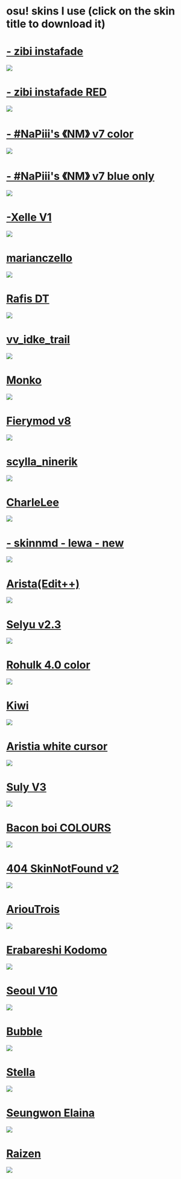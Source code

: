 # osu! skins I use (click on the skin title to download it)
# [- zibi instafade](https://www.mediafire.com/file/kbcqe83nvz3adbn/-_zibi_instafade.osk/file)
![](https://i.imgur.com/7H01SFh.jpeg)
# [- zibi instafade RED](https://www.mediafire.com/file/ntiorpqvtvgogmq/-_zibi_instafade_RED.osk/file)
![](https://i.imgur.com/8r6aHNK.jpeg)
# [-    #NaPiii's 《NM》 v7 color](https://www.mediafire.com/file/hsmic8uw3kifmsy/-_%2523NaPiii%2527s_%25E3%2580%258ANM%25E3%2580%258B_v7_color.osk/file)
![](https://i.imgur.com/Nb2Qt7q.jpeg)
# [-    #NaPiii's 《NM》 v7 blue only](https://www.mediafire.com/file/ze493b8onw3xcj3/-_%2523NaPiii%2527s_%25E3%2580%258ANM%25E3%2580%258B_v7.osk/file)
![](https://i.imgur.com/JLJCpW8.jpeg)
# [-Xelle V1](https://www.mediafire.com/file/dhpxcd2y5806507/-_Xelle_V1.osk/file)
![](https://i.imgur.com/yGYmxjk.jpeg)
# [marianczello](https://www.mediafire.com/file/57vgqm320lkglen/marianczello.osk/file)
![](https://i.imgur.com/nIUl8un.jpeg)
# [Rafis DT](https://www.mediafire.com/file/yxzznaknt0mf272/Rafis_DT.osk/file)
![](https://i.imgur.com/hM1togr.jpeg)
# [vv_idke_trail](https://www.mediafire.com/file/34my9g47iljjue6/vv_idke_trail.osk/file)
![](https://i.ibb.co/ZVyqNcx/screenshot1722.jpg)
# [Monko](https://www.mediafire.com/file/5dfqvqzqetxuj7c/Monko.osk/file)
![](https://i.imgur.com/ycUWC2U.jpeg)
# [Fierymod v8](https://www.mediafire.com/file/xgvzzox87tj2gft/fierymod_v8.osk/file)
![](https://i.imgur.com/4inYNoX.jpeg)
# [scylla_ninerik](https://www.mediafire.com/file/tjak4gtrlxyz1n3/scylla_ninerik.osk/file)
![](https://i.imgur.com/8ePRiae.jpeg)
# [CharleLee](https://www.mediafire.com/file/x46743wtp91p8zi/CharleLee.osk/file)
![](https://i.imgur.com/LeQPgsW.jpeg)
# [- skinnmd - lewa - new](https://www.mediafire.com/file/mxtkiidcgrn20yj/-_skinnmd_-_lewa_-_new.osk/file)
![](https://i.imgur.com/9JIQeF5.jpeg)
# [Arista(Edit++)](https://www.mediafire.com/file/qv4u66xrs4mwcdz/Aristia%2528Edit%252B%252B%2529.osk/file)
![](https://i.imgur.com/fouw5IH.jpeg)
# [Selyu v2.3](https://www.mediafire.com/file/5sp89d5s019ldwk/-_ac_Selyu_v2.3.osk/file)
![](https://i.imgur.com/o1cYIrU.jpeg)
# [Rohulk 4.0 color](https://www.mediafire.com/file/yevck8pu6wpv3k5/Rohulk_4.0_color.osk/file)
![](https://i.imgur.com/XPetCAi.jpeg)
# [Kiwi](https://www.mediafire.com/file/yusxyavqz9hnvn9/Kiwi.osk/file)
![](https://i.imgur.com/bEezpUg.jpeg)
# [Aristia white cursor](https://www.mediafire.com/file/lxhvip83cqdvi3n/Aristia_white_cursor.osk/file)
![](https://i.imgur.com/HEAIEMj.jpeg)
# [Suly V3](https://www.mediafire.com/file/owpbvg6cnwcwcez/Suly_V3.osk/file)
![](https://i.imgur.com/ZMLd0Wr.jpeg)
# [Bacon boi COLOURS](https://www.mediafire.com/file/gjk2tnl99ty27iq/-_%25E3%2580%258ACK%25E3%2580%258B_Bacon_boi_1.0_%25E3%2580%258Eblue%25E3%2580%258F.osk/file)
![](https://i.imgur.com/rqXBdNn.jpeg)
# [404 SkinNotFound v2](https://www.mediafire.com/file/tqectkonpgwttr5/404_SkinNotFound_v2.osk/file)
![](https://i.imgur.com/Kl8dCTW.jpeg)
# [AriouTrois](https://www.mediafire.com/file/huhubxneh763cdh/AriouTrois.osk/file)
![](https://i.imgur.com/CXJwrP9.jpeg)
# [Erabareshi Kodomo](https://www.mediafire.com/file/polfiazzf7sjk0g/Erabareshi_Kodomo.osk/file)
![](https://i.imgur.com/HQ6dsHd.jpeg)
# [Seoul V10](https://t.co/TnkBO3bjZa)
![](https://i.imgur.com/Cqx79a3.jpeg)
# [Bubble](https://www.mediafire.com/file/v17vjz1p2xx5uc2/Bubble.osk/file)
![](https://i.imgur.com/3rtP5kQ.jpeg)
# [Stella](https://www.mediafire.com/file/tk5nkmc0wxvzkkt/Stella.osk/file)
![](https://i.imgur.com/LJ7Vxct.jpeg)
# [Seungwon Elaina](https://www.mediafire.com/file/emznpg6hgqp3cfu/Seungwon+Elaina.osk/file)
![](https://i.imgur.com/UKYDDi3.jpeg)
# [Raizen](https://www.mediafire.com/file/z90h4g3qgibgwtc/Raizen.osk/file)
![](https://i.imgur.com/812Zay6.jpeg)
